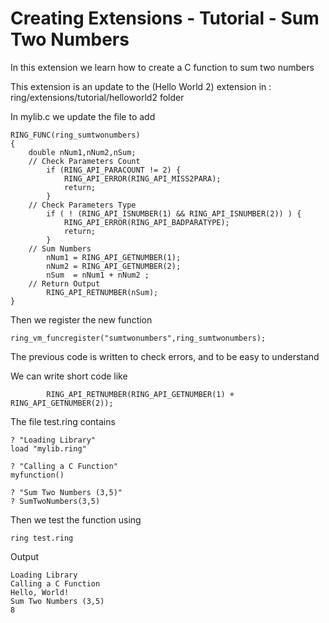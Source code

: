 Creating Extensions - Tutorial - Sum Two Numbers
================================================

In this extension we learn how to create a C function to sum two numbers 

This extension is an update to the (Hello World 2) extension in : ring/extensions/tutorial/helloworld2 folder

In mylib.c we update the file to add 

	RING_FUNC(ring_sumtwonumbers)
	{
		double nNum1,nNum2,nSum;
		// Check Parameters Count
			if (RING_API_PARACOUNT != 2) {
				RING_API_ERROR(RING_API_MISS2PARA);
				return;
			}
		// Check Parameters Type
			if ( ! (RING_API_ISNUMBER(1) && RING_API_ISNUMBER(2)) ) {
				RING_API_ERROR(RING_API_BADPARATYPE);
				return;
			}
		// Sum Numbers 
			nNum1 = RING_API_GETNUMBER(1);
			nNum2 = RING_API_GETNUMBER(2);
			nSum  = nNum1 + nNum2 ;
		// Return Output
			RING_API_RETNUMBER(nSum);
	}

Then we register the new function

	ring_vm_funcregister("sumtwonumbers",ring_sumtwonumbers);

The previous code is written to check errors, and to be easy to understand

We can write short code like

			RING_API_RETNUMBER(RING_API_GETNUMBER(1) + RING_API_GETNUMBER(2));

The file test.ring contains

	? "Loading Library"
	load "mylib.ring"

	? "Calling a C Function"
	myfunction()

	? "Sum Two Numbers (3,5)"
	? SumTwoNumbers(3,5)

Then we test the function using

	ring test.ring

Output

	Loading Library
	Calling a C Function
	Hello, World!
	Sum Two Numbers (3,5)
	8

